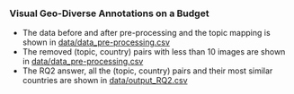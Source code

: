 ### Visual Geo-Diverse Annotations on a Budget

- The data before and after pre-processing and the topic mapping
is shown in [data/data_pre-processing.csv](data/data_pre-processing.csv) 
- The removed (topic, country) pairs with less than 10 images
are shown in [data/data_pre-processing.csv](data/data_removed.csv) 
- The RQ2 answer, all the (topic, country) pairs and their
most similar countries are shown in [data/output_RQ2.csv](data/output_RQ2.csv)